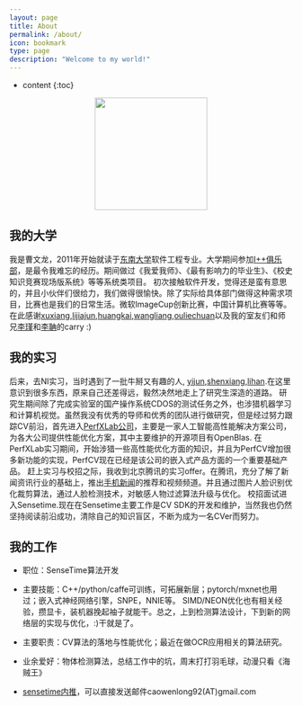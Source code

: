 ```yaml
---
layout: page
title: About
permalink: /about/
icon: bookmark
type: page
description: "Welcome to my world!"
---
```

* content
{:toc}

<center>
    <p><img src="https://avatars2.githubusercontent.com/u/5145788?s=400&u=a0f16452a7940c3fcfe7842bdcfc468f79ac9310&v=4" width="200"  height="200" align="center"></p>
</center>

## 我的大学

我是曹文龙，2011年开始就读于[东南大学](http://www.seu.edu.cn/)软件工程专业。大学期间参加[I++俱乐部](http://ippclub.org)，是最令我难忘的经历。期间做过《我爱我师》、《最有影响力的毕业生》、《校史知识竞赛现场版系统》等等系统类项目。
初次接触软件开发，觉得还是蛮有意思的，并且小伙伴们很给力，我们做得很愉快。除了实际给具体部门做得这种需求项目，比赛也是我们的日常生活。微软ImageCup创新比赛，中国计算机比赛等等。
在此感谢[xuxiang](),[lijiajun](),[huangkai](),[wangliang](),[ouliechuan](https://www.linkedin.com/in/liechuan-ou-63040693/)以及我的室友们和师兄[李瑾](https://github.com/pigpigyyy)和[李聃]()的carry :)

## 我的实习

后来，去NI实习，当时遇到了一批牛掰又有趣的人, [yijun](),[shenxiang](),[lihan]().在这里意识到很多东西，原来自己还差得远，毅然决然地走上了研究生深造的道路。
研究生期间除了完成实验室的国产操作系统CDOS的测试任务之外，也涉猎机器学习和计算机视觉。虽然我没有优秀的导师和优秀的团队进行做研究，但是经过努力跟踪CV前沿，首先进入[PerfXLab公司](http://perfxlab.com/)，主要是一家人工智能高性能解决方案公司，为各大公司提供性能优化方案，其中主要维护的开源项目有OpenBlas. 在PerfXLab实习期间，开始涉猎一些高性能优化方面的知识，并且为PerfCV增加很多新功能的实现，PerfCV现在已经是该公司的嵌入式产品方面的一个重要基础产品。
赶上实习与校招之际，我收到北京腾讯的实习offer。在腾讯，充分了解了新闻资讯行业的基础上，推出[手机新闻](http://xw.qq.com)的推荐和视频频道。并且通过图片人脸识别优化裁剪算法，通过人脸检测技术，对敏感人物过滤算法升级与优化。
校招面试进入Sensetime.现在在Sensetime主要工作是CV SDK的开发和维护，当然我也仍然坚持阅读前沿成功，清除自己的知识盲区，不断为成为一名CVer而努力。

## 我的工作

- 职位：SenseTime算法开发

- 主要技能：C++/python/caffe可训练，可拓展新层；pytorch/mxnet也用过；嵌入式神经网络引擎，SNPE，NNIE等。 SIMD/NEON优化也有相关经验，攒显卡，装机器挽起袖子就能干。总之，上到检测算法设计，下到新的网络层的实现与优化，:)干就是了。
- 主要职责：CV算法的落地与性能优化；最近在做OCR应用相关的算法研究。
- 业余爱好：物体检测算法，总结工作中的坑，周末打打羽毛球，动漫只看《海贼王》
- [sensetime内推](http://hr.sensetime.com/)，可以直接发送邮件caowenlong92(AT)gmail.com

<!-- ## 内推时间

1. [ippclub是一个东南大学科技社团，很棒](https://github.com/IppClub/Docs)
2. [美国国家仪器责任有限公司](http://www.ni.com/zh-cn.html) 我本科实习公司，外企，工作氛围很舒适
3. [PerfXLab公司CEO是著名开源项目OpenBlas的维护者](http://perfxlab.com/)
4. [腾讯新闻手机版](https://xw.qq.com)，not APP版本，打开浏览器就可以看新闻，不用安装额外的软件，支持内容推荐，小视频等信息频道。 -->